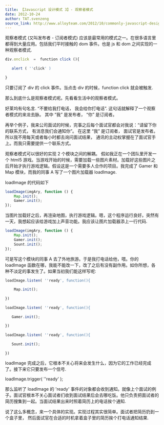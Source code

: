```yaml
---
title: 【Javascript 设计模式 3】- 观察者模式
date: 2012-10-24
author: TAT.svenzeng
source_link: http://www.alloyteam.com/2012/10/commonly-javascript-design-pattern-observer-mode/
---
```


<!-- {% raw %} - for jekyll -->

观察者模式 (又叫发布者 - 订阅者模式) 应该是最常用的模式之一。在很多语言里都得到大量应用。包括我们平时接触的 dom 事件。也是 js 和 dom 之间实现的一种观察者模式.

```javascript
div.onclick  =  function click (){
 
   alert ( ''click' )
 
}
```

只要订阅了 div 的 click 事件。当点击 div 的时候，function click 就会被触发.

那么到底什么是观察者模式呢。先看看生活中的观察者模式。

好莱坞有句名言. “不要给我打电话， 我会给你打电话”. 这句话就解释了一个观察者模式的来龙去脉。 其中 “我” 是发布者， “你” 是订阅者。

再举个例子，我来公司面试的时候，完事之后每个面试官都会对我说：“请留下你的联系方式， 有消息我们会通知你”。 在这里 “我” 是订阅者， 面试官是发布者。所以我不用每天或者每小时都去询问面试结果， 通讯的主动权掌握在了面试官手上。而我只需要提供一个联系方式。

观察者模式可以很好的实现 2 个模块之间的解耦。 假如我正在一个团队里开发一个 html5 游戏。当游戏开始的时候，需要加载一些图片素材。加载好这些图片之后开始才执行游戏逻辑。假设这是一个需要多人合作的项目。我完成了 Gamer 和 Map 模块，而我的同事 A 写了一个图片加载器 loadImage.

loadImage 的代码如下

```javascript
loadImage(imgAry, function () {
    Map.init();
    Gamer.init();
});
```

当图片加载好之后，再渲染地图，执行游戏逻辑。嗯，这个程序运行良好。突然有一天，我想起应该给游戏加上声音功能。我应该让图片加载器添上一行代码.

```javascript
loadImage(imgAry, function () {
    Map.init();
    Gamer.init();
    Sount.init();
});
```

可是写这个模块的同事 A 去了外地旅游。于是我打电话给他，喂。你的 loadImage 函数在哪，我能不能改一下，改了之后有没有副作用。如你所想，各种不淡定的事发生了。如果当初我们能这样写呢:

```javascript
loadImage.listen( ''ready', function(){
 
    Map.init();
 
})
 
loadImage.listen( ''ready', function(){
 
   Gamer.init();
 
})
 
loadImage.listen( ''ready', function(){
 
   Sount.init();
 
})
```

loadImage 完成之后，它根本不关心将来会发生什么，因为它的工作已经完成了。接下来它只要发布一个信号.

loadImage.trigger( ''ready' );

那么监听了 loadImage 的 'ready' 事件的对象都会收到通知。就像上个面试的例子。面试官根本不关心面试者们收到面试结果后会去哪吃饭。他只负责把面试者的简历搜集到一起。当面试结果出来时照着简历上的电话挨个通知.

说了这么多概念，来一个具体的实现。实现过程其实很简单。面试者把简历扔到一个盒子里， 然后面试官在合适的时机拿着盒子里的简历挨个打电话通知结果.


<!-- {% endraw %} - for jekyll -->